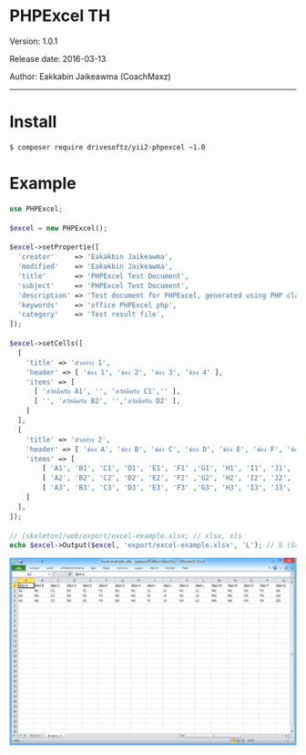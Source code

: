 
PHPExcel TH
============================================================

Version: 1.0.1

Release date: 2016-03-13

Author:	Eakkabin Jaikeawma (CoachMaxz)

------------------------------------------------------------

Install 
============================================================

```
$ composer require drivesoftz/yii2-phpexcel ~1.0
```

Example 
============================================================

```php
use PHPExcel;

$excel = new PHPExcel();

$excel->setPropertie([
  'creator'     => 'Eakakbin Jaikeawma',
  'modified'    => 'Eakakbin Jaikeawma',
  'title'       => 'PHPExcel Test Document',
  'subject'     => 'PHPExcel Test Document',
  'description' => 'Test document for PHPExcel, generated using PHP classes.',
  'keywords'    => 'office PHPExcel php',
  'category'    => 'Test result file',
]);
        
$excel->setCells([
  [
    'title' => 'ตัวอย่าง 1',
    'header' => [ 'ช่อง 1', 'ช่อง 2', 'ช่อง 3', 'ช่อง 4' ],
    'items' => [
      [ 'สวัสดีครับ A1', '', 'สวัสดีครับ C1','' ],
      [ '', 'สวัสดีครับ B2', '','สวัสดีครับ D2' ],
    ]
  ],
  [
    'title' => 'ตัวอย่าง 2',
    'header' => [ 'ช่อง A', 'ช่อง B', 'ช่อง C', 'ช่อง D', 'ช่อง E', 'ช่อง F', 'ช่อง G', 'ช่อง H', 'ช่อง I', 'ช่อง J', 'ช่อง K', 'ช่อง L', 'ช่อง M', 'ช่อง N', 'ช่อง O', 'ช่อง P', 'ช่อง Q', 'ช่อง R', 'ช่อง S', 'ช่อง T', 'ช่อง U', 'ช่อง V', 'ช่อง W', 'ช่อง X', 'ช่อง Y', 'ช่อง Z', 'ช่อง AA', ' ช่อง AB' ],
    'items' => [
        [ 'A1', 'B1', 'C1', 'D1', 'E1', 'F1' ,'G1', 'H1', 'I1', 'J1', 'K1', 'L1', 'M1', 'N1' ,'O1', 'P1', 'Q1', 'R1', 'S1', 'T1', 'U1', 'V1', 'W1', 'X1', 'Y1', 'Z1', 'AA1', 'AB1' ],
        [ 'A2', 'B2', 'C2', 'D2', 'E2', 'F2' ,'G2', 'H2', 'I2', 'J2', 'K2', 'L2', 'M2', 'N2' ,'O2', 'P2', 'Q2', 'R2', 'S2', 'T2', 'U2', 'V2', 'W2', 'X2', 'Y2', 'Z2', 'AA2', 'AB2' ],
        [ 'A3', 'B3', 'C3', 'D3', 'E3', 'F3' ,'G3', 'H3', 'I3', 'J3', 'K3', 'L3', 'M3', 'N3' ,'O3', 'P3', 'Q3', 'R3', 'S3', 'T3', 'U3', 'V3', 'W3', 'X3', 'Y3', 'Z3', 'AA3', 'AB3' ],
    ]
  ],
]);

// [skeleton]/web/export/excel-example.xlsx; // xlsx, xls
echo $excel->Output($excel, 'export/excel-example.xlsx', 'L'); // S (Save), D (Download), L (Link)

```

<span class="right">![yii2-phpexcel](img/2016-03-13_23-40-11.png)</span>
